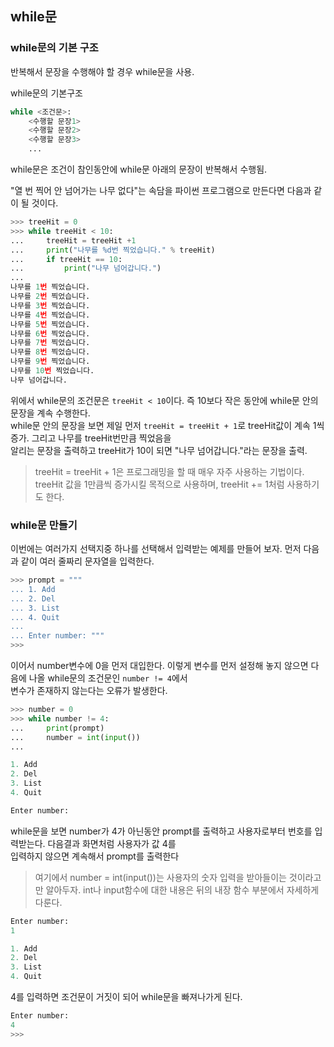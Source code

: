 ## while문

### while문의 기본 구조

반복해서 문장을 수행해야 할 경우 while문을 사용.  

while문의 기본구조  

```python
while <조건문>:
    <수행할 문장1>
    <수행할 문장2>
    <수행할 문장3>
    ...
```

while문은 조건이 참인동안에 while문 아래의 문장이 반복해서 수행됨.  

"열 번 찍어 안 넘어가는 나무 없다"는 속담을 파이썬 프로그램으로 만든다면 다음과 같이 될 것이다.  

```python
>>> treeHit = 0
>>> while treeHit < 10:
...     treeHit = treeHit +1
...     print("나무를 %d번 찍었습니다." % treeHit)
...     if treeHit == 10:
...         print("나무 넘어갑니다.")
...
나무를 1번 찍었습니다.
나무를 2번 찍었습니다.
나무를 3번 찍었습니다.
나무를 4번 찍었습니다.
나무를 5번 찍었습니다.
나무를 6번 찍었습니다.
나무를 7번 찍었습니다.
나무를 8번 찍었습니다.
나무를 9번 찍었습니다.
나무를 10번 찍었습니다.
나무 넘어갑니다.
```

위에서 while문의 조건문은 ```treeHit < 10```이다. 즉 10보다 작은 동안에 while문 안의 문장을 계속 수행한다.  
while문 안의 문장을 보면 제일 먼저 ```treeHit = treeHit + 1```로 treeHit값이 계속 1씩 증가. 그리고 나무를  treeHit번만큼 찍었음을  
알리는 문장을 출력하고 treeHit가 10이 되면 "나무 넘어갑니다."라는 문장을 출력.  

> treeHit = treeHit + 1은 프로그래밍을 할 때 매우 자주 사용하는 기법이다. treeHit 값을 1만큼씩 증가시킬 목적으로 사용하며,
> treeHit += 1처럼 사용하기도 한다.


### while문 만들기

이번에는 여러가지 선택지중 하나를 선택해서 입력받는 예제를 만들어 보자. 먼저 다음과 같이 여러 줄짜리 문자열을 입력한다.

```python
>>> prompt = """
... 1. Add
... 2. Del
... 3. List
... 4. Quit
...
... Enter number: """
>>>
```

이어서 number변수에 0을 먼저 대입한다. 이렇게 변수를 먼저 설정해 놓지 않으면 다음에 나올 while문의 조건문인 ```number != 4```에서  
변수가 존재하지 않는다는 오류가 발생한다.  

```python
>>> number = 0
>>> while number != 4:
...     print(prompt)
...     number = int(input())
...

1. Add
2. Del
3. List
4. Quit

Enter number:
```

while문을 보면 number가 4가 아닌동안 prompt를 출력하고 사용자로부터 번호를 입력받는다. 다음결과 화면처럼 사용자가 값 4를  
입력하지 않으면 계속해서 prompt를 출력한다

> 여기에서 number = int(input())는 사용자의 숫자 입력을 받아들이는 것이라고만 알아두자. int나 input함수에 대한 내용은
> 뒤의 내장 함수 부분에서 자세하게 다룬다.

```python
Enter number:
1

1. Add
2. Del
3. List
4. Quit
```

4를 입력하면 조건문이 거짓이 되어 while문을 빠져나가게 된다.  
```python
Enter number:
4
>>>
```

